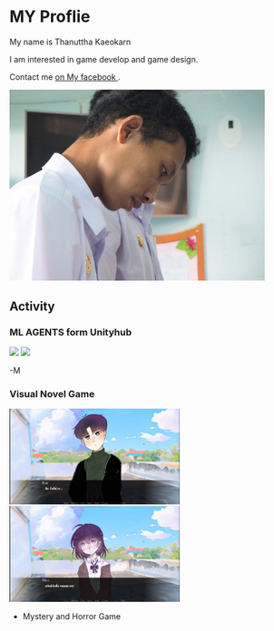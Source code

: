 # MY Proflie 

My name is Thanuttha Kaeokarn

I am interested in game develop and game design.

Contact me [on My facebook ](https://www.facebook.com/profile.php?id=100005243828846).

<img src="images/team.jpg" width="450">


## Activity
### ML AGENTS form Unityhub

<p float="left">
  <img src="images/.jpg" width="300">
  <img src="images/.jpg" width="300">
</p>  

-M

### Visual Novel Game

<p float="left">
  <img src="images/VN1.jpg" width="300">
  <img src="images/VN2.jpg" width="300">
</p> 

- Mystery and Horror Game


